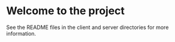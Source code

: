 # Welcome to the project

See the README files in the client and server directories for more information.